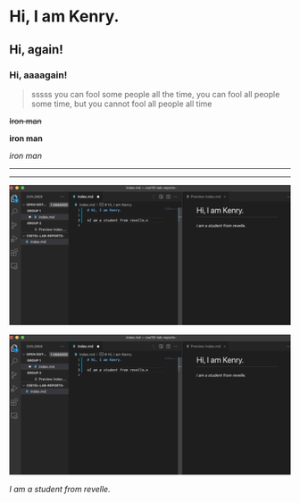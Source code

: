 # Hi, I am Kenry.
## Hi, again!
### Hi, aaaagain!
>sssss
>you can fool some people all the time, you can fool all people some time, but you cannot fool all people all time

~~Iron man~~

**iron man**

*iron man*

_____

___

![ucsd](sc.png)

![](sc.png)


*I am a student from revelle.*

